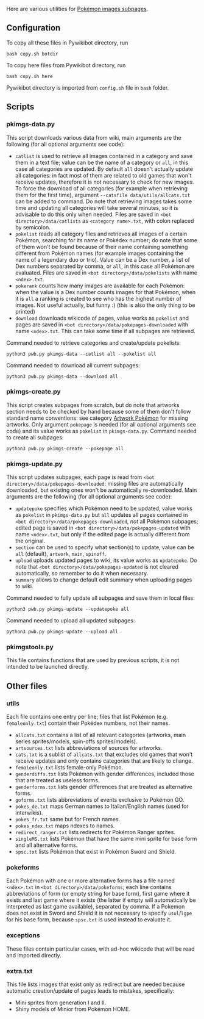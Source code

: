 Here are various utilities for [Pokémon images subpages](https://wiki.pokemoncentral.it/Categoria:Sottopagine_immagini_Pok%C3%A9mon).

## Configuration
To copy all these files in Pywikibot directory, run
```
bash copy.sh botdir
```
To copy here files from Pywikibot directory, run
```
bash copy.sh here
```
Pywikibot directory is imported from `config.sh` file in `bash` folder.

## Scripts
### pkimgs-data.py
This script downloads various data from wiki, main arguments are the following (for all optional arguments see code):
- `catlist` is used to retrieve all images contained in a category and save them in a text file; value can be the name of a category or `all`, in this case all categories are updated. By default `all` doesn't actually update all categories: in fact most of them are related to old games that won't receive updates, therefore it is not necessary to check for new images. To force the download of all categories (for example when retrieving them for the first time), argument `--catsfile data/utils/allcats.txt` can be added to command. Do note that retrieving images takes some time and updating all categories will take several minutes, so it is advisable to do this only when needed. Files are saved in `<bot directory>/data/catlists` as `<category name>.txt`, with colon replaced by semicolon.
- `pokelist` reads all category files and retrieves all images of a certain Pokémon, searching for its name or Pokédex number; do note that some of them won't be found because of their name containing something different from Pokémon names (for example images containing the name of a legendary duo or trio). Value can be a Dex number, a list of Dex numbers separated by comma, or `all`, in this case all Pokémon are evaluated. Files are saved in `<bot directory>/data/pokelists` with name `<ndex>.txt`.
- `pokerank` counts how many images are available for each Pokémon: when the value is a Dex number counts images for that Pokémon, when it is `all` a ranking is created to see who has the highest number of images. Not useful actually, but funny :) (this is also the only thing to be printed)
- `download` downloads wikicode of pages, value works as `pokelist` and pages are saved in `<bot directory>/data/pokepages-downloaded` with name `<ndex>.txt`. This can take some time if all subpages are retrieved.

Command needed to retrieve categories and create/update pokelists:
```
python3 pwb.py pkimgs-data --catlist all --pokelist all
```
Command needed to download all current subpages:
```
python3 pwb.py pkimgs-data --download all
```

### pkimgs-create.py
This script creates subpages from scratch, but do note that artworks section needs to be checked by hand because some of them don't follow standard name conventions: see category [Artwork Pokémon](https://wiki.pokemoncentral.it/Categoria:Artwork_Pok%C3%A9mon) for missing artworks. Only argument `pokepage` is needed (for all optional arguments see code) and its value works as `pokelist` in `pkimgs-data.py`. Command needed to create all subpages:
```
python3 pwb.py pkimgs-create --pokepage all
```

### pkimgs-update.py
This script updates subpages, each page is read from `<bot directory>/data/pokepages-downloaded`: missing files are automatically downloaded, but existing ones won't be automatically re-downloaded. Main arguments are the following (for all optional arguments see code):
- `updatepoke` specifies which Pokémon need to be updated, value works as `pokelist` in `pkimgs-data.py` but `all` updates all pages contained in `<bot directory>/data/pokepages-downloaded`, _not_ all Pokémon subpages; edited page is saved in `<bot directory>/data/pokepages-updated` with name `<ndex>.txt`, but only if the edited page is actually different from the original.
- `section` can be used to specify what section(s) to update, value can be `all` (default), `artwork`, `main`, `spinoff`.
- `upload` uploads updated pages to wiki, its value works as `updatepoke`. Do note that `<bot directory>/data/pokepages-updated` is not cleared automatically, so remember to do it when necessary.
- `summary` allows to change default edit summary when uploading pages to wiki.

Command needed to fully update all subpages and save them in local files:
```
python3 pwb.py pkimgs-update --updatepoke all
```

Command needed to upload all updated subpages:
```
python3 pwb.py pkimgs-update --upload all
```

### pkimgstools.py
This file contains functions that are used by previous scripts, it is not intended to be launched directly.

## Other files
### utils
Each file contains one entry per line; files that list Pokémon (e.g. `femaleonly.txt`) contain their Pokédex numbers, not their names.
- `allcats.txt` contains a list of all relevant categories (artworks, main series sprites/models, spin-offs sprites/models).
- `artsources.txt` lists abbreviations of sources for artworks.
- `cats.txt` is a sublist of `allcats.txt` that excludes old games that won't receive updates and only contains categories that are likely to change.
- `femaleonly.txt` lists female-only Pokémon.
- `genderdiffs.txt` lists Pokémon with gender differences, included those that are treated as useless forms.
- `genderforms.txt` lists gender differences that are treated as alternative forms.
- `goforms.txt` lists abbreviations of events exclusive to Pokémon GO.
- `pokes_de.txt` maps German names to Italian/English names (used for interwikis).
- `pokes_fr.txt` same but for French names.
- `pokes_ndex.txt` maps ndexes to names.
- `redirect_ranger.txt` lists redirects for Pokémon Ranger sprites.
- `singleMS.txt` lists Pokémon that have the same mini sprite for base form and all alternative forms.
- `spsc.txt` lists Pokémon that exist in Pokémon Sword and Shield.

### pokeforms
Each Pokémon with one or more alternative forms has a file named `<ndex>.txt` in `<bot directory>/data/pokeforms`; each line contains abbreviations of form (or empty string for base form), first game where it exists and last game where it exists (the latter if empty will automatically be interpreted as last game available), separated by comma. If a Pokemon does not exist in Sword and Shield it is not necessary to specify `usul`/`lgpe` for his base form, because `spsc.txt` is used instead to evaluate it.

### exceptions
These files contain particular cases, with ad-hoc wikicode that will be read and imported directly.

### extra.txt
This file lists images that exist only as redirect but are needed because automatic creation/update of pages leads to mistakes, specifically:
- Mini sprites from generation I and II.
- Shiny models of Minior from Pokémon HOME.
